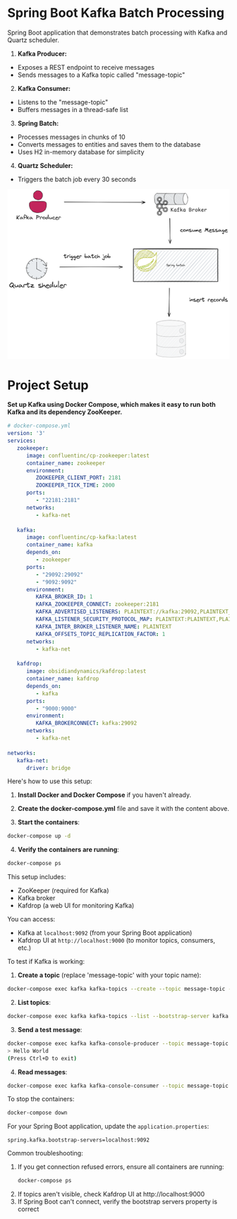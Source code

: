 # Spring Boot Kafka Batch Processing

Spring Boot application that demonstrates batch processing with Kafka and Quartz scheduler.

1. **Kafka Producer:**

- Exposes a REST endpoint to receive messages
- Sends messages to a Kafka topic called "message-topic"


2. **Kafka Consumer:**

- Listens to the "message-topic"
- Buffers messages in a thread-safe list


3. **Spring Batch:**

- Processes messages in chunks of 10
- Converts messages to entities and saves them to the database
- Uses H2 in-memory database for simplicity


4. **Quartz Scheduler:**

- Triggers the batch job every 30 seconds

![alt text](https://github.com/Zaki-Essay/SpringBootKafkaBatchProcessing/blob/main/Sans-titre-2024-02-17-2245.png?raw=true)

# Project Setup
**Set up Kafka using Docker Compose, which makes it easy to run both Kafka and its dependency ZooKeeper.**



```yaml
# docker-compose.yml
version: '3'
services:
   zookeeper:
      image: confluentinc/cp-zookeeper:latest
      container_name: zookeeper
      environment:
         ZOOKEEPER_CLIENT_PORT: 2181
         ZOOKEEPER_TICK_TIME: 2000
      ports:
         - "22181:2181"
      networks:
         - kafka-net

   kafka:
      image: confluentinc/cp-kafka:latest
      container_name: kafka
      depends_on:
         - zookeeper
      ports:
         - "29092:29092"
         - "9092:9092"
      environment:
         KAFKA_BROKER_ID: 1
         KAFKA_ZOOKEEPER_CONNECT: zookeeper:2181
         KAFKA_ADVERTISED_LISTENERS: PLAINTEXT://kafka:29092,PLAINTEXT_HOST://localhost:9092
         KAFKA_LISTENER_SECURITY_PROTOCOL_MAP: PLAINTEXT:PLAINTEXT,PLAINTEXT_HOST:PLAINTEXT
         KAFKA_INTER_BROKER_LISTENER_NAME: PLAINTEXT
         KAFKA_OFFSETS_TOPIC_REPLICATION_FACTOR: 1
      networks:
         - kafka-net

   kafdrop:
      image: obsidiandynamics/kafdrop:latest
      container_name: kafdrop
      depends_on:
         - kafka
      ports:
         - "9000:9000"
      environment:
         KAFKA_BROKERCONNECT: kafka:29092
      networks:
         - kafka-net

networks:
   kafka-net:
      driver: bridge

```

Here's how to use this setup:

1. **Install Docker and Docker Compose** if you haven't already.

2. **Create the docker-compose.yml** file and save it with the content above.

3. **Start the containers**:
```bash
docker-compose up -d
```

4. **Verify the containers are running**:
```bash
docker-compose ps
```

This setup includes:
- ZooKeeper (required for Kafka)
- Kafka broker
- Kafdrop (a web UI for monitoring Kafka)

You can access:
- Kafka at `localhost:9092` (from your Spring Boot application)
- Kafdrop UI at `http://localhost:9000` (to monitor topics, consumers, etc.)

To test if Kafka is working:

1. **Create a topic** (replace 'message-topic' with your topic name):
```bash
docker-compose exec kafka kafka-topics --create --topic message-topic --bootstrap-server kafka:29092 --replication-factor 1 --partitions 1
```

2. **List topics**:
```bash
docker-compose exec kafka kafka-topics --list --bootstrap-server kafka:29092
```

3. **Send a test message**:
```bash
docker-compose exec kafka kafka-console-producer --topic message-topic --bootstrap-server kafka:29092
> Hello World
(Press Ctrl+D to exit)
```

4. **Read messages**:
```bash
docker-compose exec kafka kafka-console-consumer --topic message-topic --from-beginning --bootstrap-server kafka:29092
```

To stop the containers:
```bash
docker-compose down
```

For your Spring Boot application, update the `application.properties`:
```properties
spring.kafka.bootstrap-servers=localhost:9092
```

Common troubleshooting:
1. If you get connection refused errors, ensure all containers are running:
   ```bash
   docker-compose ps
   ```
2. If topics aren't visible, check Kafdrop UI at http://localhost:9000
3. If Spring Boot can't connect, verify the bootstrap servers property is correct



